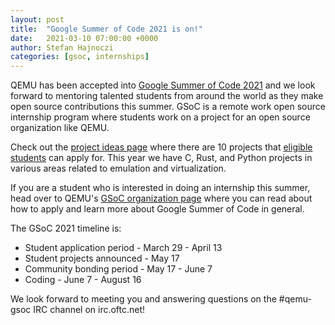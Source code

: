 ```yaml
---
layout: post
title:  "Google Summer of Code 2021 is on!"
date:   2021-03-10 07:00:00 +0000
author: Stefan Hajnoczi
categories: [gsoc, internships]
---
```

QEMU has been accepted into [Google Summer of Code
2021](https://summerofcode.withgoogle.com/) and we look forward to mentoring
talented students from around the world as they make open source contributions
this summer. GSoC is a remote work open source internship program where
students work on a project for an open source organization like QEMU.

Check out the [project ideas
page](https://wiki.qemu.org/Google_Summer_of_Code_2021) where there are 10
projects that [eligible
students](https://developers.google.com/open-source/gsoc/faq#what_are_the_eligibility_requirements_for_participation)
can apply for. This year we have C, Rust, and Python projects in various areas
related to emulation and virtualization.

If you are a student who is interested in doing an internship this summer, head
over to QEMU's [GSoC organization
page](https://summerofcode.withgoogle.com/organizations/5026655086575616/)
where you can read about how to apply and learn more about Google Summer of
Code in general.

The GSoC 2021 timeline is:
* Student application period - March 29 - April 13
* Student projects announced - May 17
* Community bonding period - May 17 - June 7
* Coding - June 7 - August 16

We look forward to meeting you and answering questions on the #qemu-gsoc IRC
channel on irc.oftc.net!
